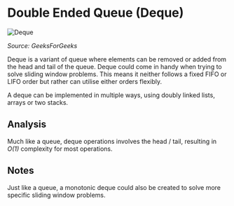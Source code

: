 # Double Ended Queue (Deque)

![Deque](https://media.geeksforgeeks.org/wp-content/uploads/anod.png)

*Source: GeeksForGeeks*

Deque is a variant of queue where elements can be removed or added from the head and tail of the queue.
Deque could come in handy when trying to solve sliding window problems. This means it neither follows a fixed FIFO
or LIFO order but rather can utilise either orders flexibly.

A deque can be implemented in multiple ways, using doubly linked lists, arrays or two stacks.

## Analysis
Much like a queue, deque operations involves the head / tail, resulting in *O(1)* complexity for most operations.

## Notes
Just like a queue, a monotonic deque could also be created to solve more specific sliding window problems.


